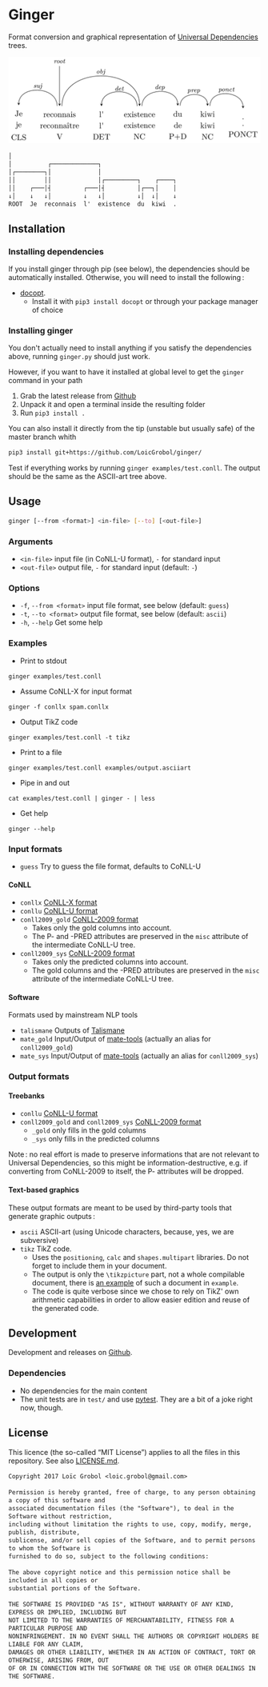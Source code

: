 Ginger
======

Format conversion and graphical representation of [Universal Dependencies](http://universaldependencies.org) trees.

![2d graphical representation](doc/tree.png)

```
│
│          ┌─────────────┐
│┌────────┐│             │
││        ││             │┌─────────┐    ┌────┐
││    ┌───│┤         ┌───│┤         │┌──┐│    │
↓│    ↓   ↓│         ↓   ↓│         ↓│  ↓│    ↓
ROOT  Je  reconnais  l'  existence  du  kiwi  .
```

## Installation
### Installing dependencies
If you install ginger through pip (see below), the dependencies should be automatically installed. Otherwise, you will need to install the following :
  - [docopt](http://docopt.org/).
    - Install it with `pip3 install docopt` or through your package manager of choice

### Installing ginger
You don't actually need to install anything if you satisfy the dependencies above, running `ginger.py` should just work.

However, if you want to have it installed at global level to get the `ginger` command in your path
  1. Grab the latest release from [Github](https://github.com/LoicGrobol/ginger/releases/latest)
  2. Unpack it and open a terminal inside the resulting folder
  2. Run `pip3 install .`

You can also install it directly from the tip (unstable but usually safe) of the master branch whith
```bash
pip3 install git+https://github.com/LoicGrobol/ginger/
```

Test if everything works by running `ginger examples/test.conll`.
The output should be the same as the ASCII-art tree above.

## Usage
```bash
ginger [--from <format>] <in-file> [--to] [<out-file>]
```

### Arguments
  - `<in-file>`   input file (in CoNLL-U format), `-` for standard input
  - `<out-file>`  output file, `-` for standard input (default: `-`)

### Options
  - `-f`, `--from <format>` input file format, see below (default: `guess`)
  - `-t`, `--to <format>`   output file format, see below (default: `ascii`)
  - `-h`, `--help` Get some help

### Examples
  - Print to stdout
  ```
  ginger examples/test.conll
  ```
  - Assume CoNLL-X for input format
  ```
  ginger -f conllx spam.conllx
  ```
  - Output TikZ code
  ```
  ginger examples/test.conll -t tikz
  ```
  - Print to a file
  ```
  ginger examples/test.conll examples/output.asciiart
  ```
  - Pipe in and out
  ```
  cat examples/test.conll | ginger - | less
  ```
  - Get help
  ```
  ginger --help
```

### Input formats
  - `guess` Try to guess the file format, defaults to CoNLL-U

#### CoNLL
  - `conllx` [CoNLL-X format](https://web.archive.org/web/20160814191537/http://ilk.uvt.nl:80/conll/)
  - `conllu` [CoNLL-U format](http://universaldependencies.org/format.html)
  - `conll2009_gold`  [CoNLL-2009 format](http://ufal.mff.cuni.cz/conll2009-st/task-description.html)
    - Takes only the gold columns into account.
    - The P- and -PRED attributes are preserved in the `misc` attribute of the
      intermediate CoNLL-U tree.
  - `conll2009_sys`  [CoNLL-2009 format](http://ufal.mff.cuni.cz/conll2009-st/task-description.html)
    - Takes only the predicted columns into account.
    - The gold columns and the -PRED attributes are preserved in the `misc` attribute of the
      intermediate CoNLL-U tree.

#### Software
Formats used by mainstream NLP tools
  - `talismane`  Outputs of [Talismane](http://redac.univ-tlse2.fr/applications/talismane/talismane_en.html)
  - `mate_gold` Input/Output of [mate-tools](http://www.ims.uni-stuttgart.de/forschung/ressourcen/werkzeuge/matetools.en.html) (actually an alias for `conll2009_gold`)
  - `mate_sys` Input/Output of [mate-tools](http://www.ims.uni-stuttgart.de/forschung/ressourcen/werkzeuge/matetools.en.html) (actually an alias for `conll2009_sys`)

### Output formats
#### Treebanks
  - `conllu` [CoNLL-U format](http://universaldependencies.org/format.html)
  - `conll2009_gold` and `conll2009_sys`  [CoNLL-2009 format](http://ufal.mff.cuni.cz/conll2009-st/task-description.html)
    - `_gold` only fills in the gold columns
    - `_sys` only fills in the predicted columns


Note : no real effort is made to preserve informations that are not relevant to Universal
Dependencies, so this might be information-destructive, e.g. if converting from CoNLL-2009 to
itself, the P- attributes will be dropped.

#### Text-based graphics
These output formats are meant to be used by third-party tools that generate graphic outputs :
  - `ascii` ASCII-art (using Unicode characters, because, yes, we are subversive)
  - `tikz`  TikZ code.
    - Uses the `positioning`, `calc` and `shapes.multipart` libraries. Do not forget to include them in your document.
    - The output is only the `\tikzpicture` part, not a whole compilable document, there is
      [an example](examples/tree.tex) of such a document in `example`.
    - The code is quite verbose since we chose to rely on TikZ' own arithmetic capabilities in order to allow easier edition and reuse of the generated code.

## Development
Development and releases on [Github](https://github.com/loic-grobol/ginger).

### Dependencies
  - No dependencies for the main content
  - The unit tests are in `test/` and use [pytest](http://pytest.org). They are a bit of a joke right now, though.

## License
This licence (the so-called “MIT License”) applies to all the files in this repository.
See also [LICENSE.md](LICENSE.md).

```
Copyright 2017 Loïc Grobol <loic.grobol@gmail.com>

Permission is hereby granted, free of charge, to any person obtaining a copy of this software and
associated documentation files (the "Software"), to deal in the Software without restriction,
including without limitation the rights to use, copy, modify, merge, publish, distribute,
sublicense, and/or sell copies of the Software, and to permit persons to whom the Software is
furnished to do so, subject to the following conditions:

The above copyright notice and this permission notice shall be included in all copies or
substantial portions of the Software.

THE SOFTWARE IS PROVIDED "AS IS", WITHOUT WARRANTY OF ANY KIND, EXPRESS OR IMPLIED, INCLUDING BUT
NOT LIMITED TO THE WARRANTIES OF MERCHANTABILITY, FITNESS FOR A PARTICULAR PURPOSE AND
NONINFRINGEMENT. IN NO EVENT SHALL THE AUTHORS OR COPYRIGHT HOLDERS BE LIABLE FOR ANY CLAIM,
DAMAGES OR OTHER LIABILITY, WHETHER IN AN ACTION OF CONTRACT, TORT OR OTHERWISE, ARISING FROM, OUT
OF OR IN CONNECTION WITH THE SOFTWARE OR THE USE OR OTHER DEALINGS IN THE SOFTWARE.
```
